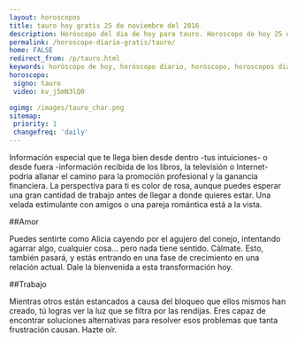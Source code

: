 ```yaml
---
layout: horoscopos
title: tauro hoy gratis 25 de noviembre del 2016 
description: Horóscopo del dia de hoy para tauro. Horoscopo de hoy 25 de noviembre del 2016. Las predicciones de amor, trabajo, vida personal gratis.
permalink: /horoscopo-diario-gratis/tauro/
home: FALSE
redirect_from: /p/tauro.html
keywords: horóscopo de hoy, horóscopo diario, horóscopo, horoscopos diarios gratis del dia de hoy, horóscopo diario gratis,horóscopo 2016, horóscopo esperanza gracia, horoscopo tauro hoy, horoscop, horóscopos gratis, horoscopo tauro, horoscopo tauro 2016, Tarot, Astrologia, Zodíaco, tauro, horoscopo gratis
horoscopo:
 signo: tauro
 video: kv_j5mN3lQ0

ogimg: /images/tauro_char.png
sitemap:
 priority: 1
 changefreq: 'daily'
---
```



Información especial que te llega bien desde dentro -tus intuiciones- o desde fuera -información recibida de los libros, la televisión o Internet- podría allanar el camino para la promoción profesional y la ganancia financiera. La perspectiva para ti es color de rosa, aunque puedes esperar una gran cantidad de trabajo antes de llegar a donde quieres estar. Una velada estimulante con amigos o una pareja romántica está a la vista.

##Amor

Puedes sentirte como Alicia cayendo por el agujero del conejo, intentando agarrar algo, cualquier cosa... pero nada tiene sentido. Cálmate. Esto, también pasará, y estás entrando en una fase de crecimiento en una relación actual. Dale la bienvenida a esta transformación hoy.

##Trabajo

Mientras otros están estancados a causa del bloqueo que ellos mismos han creado, tú logras ver la luz que se filtra por las rendijas. Eres capaz de encontrar soluciones alternativas para resolver esos problemas que tanta frustración causan. Hazte oír.